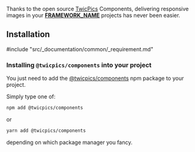 Thanks to the open source [TwicPics](https://www.twicpics.com/?utm_source=github&utm_medium=organic&utm_campaign=components) Components, delivering responsive images in your [__FRAMEWORK_NAME__](__FRAMEWORK_URL__) projects has never been easier.

<div id='installation'/>

## Installation

#include "src/_documentation/common/_requirement.md"

<div id='adding-twicpics-components-to-your-project'/>

### Installing `@twicpics/components` into your project
You just need to add the [@twicpics/components](https://www.npmjs.com/) npm package to your project.

Simply type one of:

```bash
npm add @twicpics/components
```

or 

```bash
yarn add @twicpics/components
```

depending on which package manager you fancy.